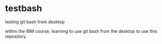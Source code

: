 # testbash
testing git bash from desktop

within the IBM course, learning to use git bash from the desktop to use this repository.
